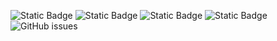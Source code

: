 ![Static Badge](https://img.shields.io/badge/blacklists-60-000000) ![Static Badge](https://img.shields.io/badge/blacklisted-3096773-cc0000) ![Static Badge](https://img.shields.io/badge/whitelisted-2244-00CC00) ![Static Badge](https://img.shields.io/badge/streaming_blacklist-28107-000000) ![GitHub issues](https://img.shields.io/github/issues/fabriziosalmi/blacklists)
